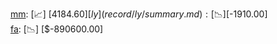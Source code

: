 [mm](record/mm/summary.md): [📈] [$4184.60]  
[ly](record/ly/summary.md): [📉] [$-1910.00]  
[fa](record/fa/summary.md): [📉] [$-890600.00]  
